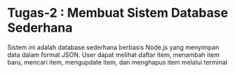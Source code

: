 # Tugas-2 : Membuat Sistem Database Sederhana

Sistem ini adalah database sederhana berbasis Node.js yang menyimpan data dalam format JSON. User dapat melihat daftar item, menambah item baru, mencari item, mengupdate item, dan menghapus item melalui terminal
